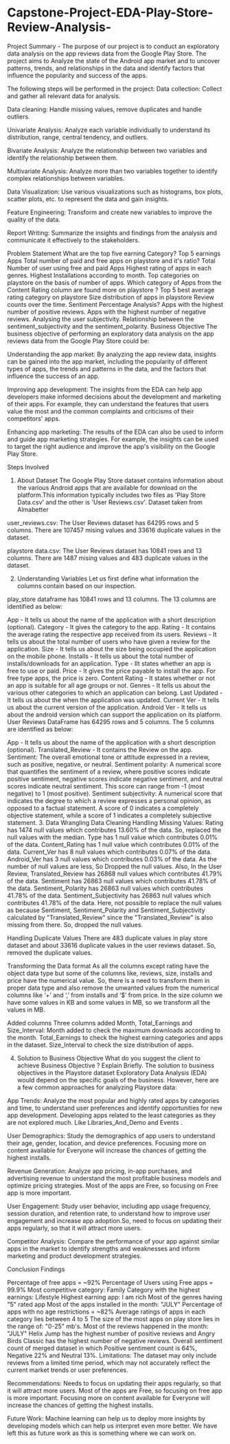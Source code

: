 # Capstone-Project-EDA-Play-Store-Review-Analysis-

Project Summary -
The purpose of our project is to conduct an exploratory data analysis on the app reviews data from the Google Play Store. The project aims to Analyze the state of the Android app market and to uncover patterns, trends, and relationships in the data and identify factors that influence the popularity and success of the apps.

The following steps will be performed in the project:
Data collection: Collect and gather all relevant data for analysis.

Data cleaning: Handle missing values, remove duplicates and handle outliers.

Univariate Analysis: Analyze each variable individually to understand its distribution, range, central tendency, and outliers.

Bivariate Analysis: Analyze the relationship between two variables and identify the relationship between them.

Multivariate Analysis: Analyze more than two variables together to identify complex relationships between variables.

Data Visualization: Use various visualizations such as histograms, box plots, scatter plots, etc. to represent the data and gain insights.

Feature Engineering: Transform and create new variables to improve the quality of the data.

Report Writing: Summarize the insights and findings from the analysis and communicate it effectively to the stakeholders.

Problem Statement
What are the top five earning Category?
Top 5 earnings Apps
Total number of paid and free apps on playstore and it's ratio?
Total Number of user using free and paid Apps
Highest rating of apps in each genres.
Highest Installations according to month.
Top categories on playstore on the basis of number of apps.
Which category of Apps from the Content Rating column are found more on playstore ?
Top 5 best average rating category on playstore
Size distribution of apps in playstore
Review counts over the time.
Sentiment Percentage Analysis?
Apps with the highest number of positive reviews.
Apps with the highest number of negative reviews.
Analysing the user subjectivity.
Relationship between the sentiment_subjectivity and the sentiment_polarity.
Business Objective
The business objective of performing an exploratory data analysis on the app reviews data from the Google Play Store could be:

Understanding the app market: By analyzing the app review data, insights can be gained into the app market, including the popularity of different types of apps, the trends and patterns in the data, and the factors that influence the success of an app.

Improving app development: The insights from the EDA can help app developers make informed decisions about the development and marketing of their apps. For example, they can understand the features that users value the most and the common complaints and criticisms of their competitors' apps.

Enhancing app marketing: The results of the EDA can also be used to inform and guide app marketing strategies. For example, the insights can be used to target the right audience and improve the app's visibility on the Google Play Store.

Steps Involved
1. About Dataset
The Google Play Store dataset contains information about the various Android apps that are available for download on the platform.This information typically includes two files as 'Play Store Data.csv' and the other is 'User Reviews.csv'. Dataset taken from Almabetter

user_reviews.csv: The User Reviews dataset has 64295 rows and 5 columns. There are 107457 mising values and 33616 duplicate values in the dataset.

playstore data.csv: The User Reviews dataset has 10841 rows and 13 columns. There are 1487 mising values and 483 duplicate values in the dataset.

2. Understanding Variables
Let us first define what information the columns contain based on our inspection.

play_store dataframe has 10841 rows and 13 columns. The 13 columns are identified as below:

App - It tells us about the name of the application with a short description (optional).
Category - It gives the category to the app.
Rating - It contains the average rating the respective app received from its users.
Reviews - It tells us about the total number of users who have given a review for the application.
Size - It tells us about the size being occupied the application on the mobile phone.
Installs - It tells us about the total number of installs/downloads for an application.
Type - IIt states whether an app is free to use or paid.
Price - It gives the price payable to install the app. For free type apps, the price is zero.
Content Rating - It states whether or not an app is suitable for all age groups or not.
Genres - It tells us about the various other categories to which an application can belong.
Last Updated - It tells us about the when the application was updated.
Current Ver - It tells us about the current version of the application.
Android Ver - It tells us about the android version which can support the application on its platform.
User Reviews DataFrame has 64295 rows and 5 columns. The 5 columns are identified as below:

App - It tells us about the name of the application with a short description (optional).
Translated_Review - It contains the Review on the app.
Sentiment: The overall emotional tone or attitude expressed in a review, such as positive, negative, or neutral.
Sentiment polarity: A numerical score that quantifies the sentiment of a review, where positive scores indicate positive sentiment, negative scores indicate negative sentiment, and neutral scores indicate neutral sentiment. This score can range from -1 (most negative) to 1 (most positive).
Sentiment subjectivity: A numerical score that indicates the degree to which a review expresses a personal opinion, as opposed to a factual statement. A score of 0 indicates a completely objective statement, while a score of 1 indicates a completely subjective statement.
3. Data Wrangling
Data Cleaning
Handling Missing Values: Rating has 1474 null values which contributes 13.60% of the data. So, replaced the null values with the median. Type has 1 null value which contributes 0.01% of the data. Content_Rating has 1 null value which contributes 0.01% of the data. Current_Ver has 8 null values which contributes 0.07% of the data. Android_Ver has 3 null values which contributes 0.03% of the data. As the number of null values are less, So Dropped the null values. Also, In the User Review, Translated_Review has 26868 null values which contributes 41.79% of the data. Sentiment has 26863 null values which contributes 41.78% of the data. Sentiment_Polarity has 26863 null values which contributes 41.78% of the data. Sentiment_Subjectivity has 26863 null values which contributes 41.78% of the data. Here, not possible to replace the null values as because Sentiment, Sentiment_Polarity and Sentiment_Subjectivity calculated by "Translated_Review" since the "Translated_Review" is also missing from there. So, dropped the null values.

Handling Duplicate Values There are 483 duplicate values in play store dataset and about 33616 duplicate values in the user reviews dataset. So, removed the duplicate values.

Transforming the Data format As all the columns except rating have the object data type but some of the columns like, reviews, size, installs and price have the numerical value. So, there is a need to transform them in proper data type and also remove the unwanted values from the numerical columns like ‘+’ and ‘,’ from installs and ‘$’ from price. In the size column we have some values in KB and some values in MB, so we transform all the values in MB.

Added columns Three columns added Month, Total_Earnings and Size_Interval: Month added to check the maximum downloads according to the month. Total_Earnings to check the highest earning categories and apps in the dataset. Size_Interval to check the size distribution of apps.

4. Solution to Business Objective
What do you suggest the client to achieve Business Objective ?
Explain Briefly. The solution to business objectives in the Playstore dataset Exploratory Data Analysis (EDA) would depend on the specific goals of the business. However, here are a few common approaches for analyzing Playstore data:

App Trends: Analyze the most popular and highly rated apps by categories and time, to understand user preferences and identify opportunities for new app development. Developing apps related to the least categories as they are not explored much. Like Libraries_And_Demo and Events .

User Demographics: Study the demographics of app users to understand their age, gender, location, and device preferences. Focusing more on content available for Everyone will increase the chances of getting the highest installs.

Revenue Generation: Analyze app pricing, in-app purchases, and advertising revenue to understand the most profitable business models and optimize pricing strategies. Most of the apps are Free, so focusing on Free app is more important.

User Engagement: Study user behavior, including app usage frequency, session duration, and retention rate, to understand how to improve user engagement and increase app adoption.So, need to focus on updating their apps regularly, so that it will attract more users.

Competitor Analysis: Compare the performance of your app against similar apps in the market to identify strengths and weaknesses and inform marketing and product development strategies.

Conclusion
Findings

Percentage of free apps = ~92%
Percentage of Users using Free apps = 99.9%
Most competitive category: Family
Category with the highest earnings: Lifestyle
Highest earning app: I am rich
Most of the genres having "5" rated app
Most of the apps installed in the month: "JULY"
Percentage of apps with no age restrictions = ~82%
Average ratings of apps in each category lies between 4 to 5
The size of the most apps on play store lies in the range of: "0-25" mb's.
Most of the reviews happened in the month: "JULY"
Helix Jump has the highest number of positive reviews and Angry Birds Classic has the highest number of negative reviews.
Overall sentiment count of merged dataset in which Positive sentiment count is 64%, Negative 22% and Neutral 13%.
Limitations: The dataset may only include reviews from a limited time period, which may not accurately reflect the current market trends or user preferences.

Recommendations: Needs to focus on updating their apps regularly, so that it will attract more users. Most of the apps are Free, so focusing on free app is more important. Focusing more on content available for Everyone will increase the chances of getting the highest installs.

Future Work: Machine learning can help us to deploy more insights by developing models which can help us interpret even more better. We have left this as future work as this is something where we can work on.
